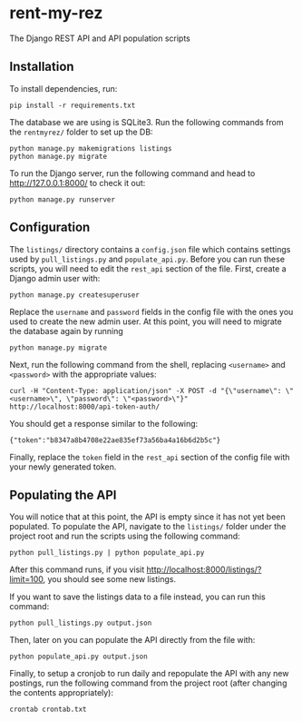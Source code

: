 # rent-my-rez
The Django REST API and API population scripts

## Installation
To install dependencies, run:
```
pip install -r requirements.txt
```
The database we are using is SQLite3. Run the following commands from the `rentmyrez/` folder to set up the DB:
```
python manage.py makemigrations listings
python manage.py migrate
```
To run the Django server, run the following command and head to http://127.0.0.1:8000/ to check it out:
```
python manage.py runserver
```
## Configuration
The `listings/` directory contains a `config.json` file which contains settings used by `pull_listings.py` and `populate_api.py`. Before you can run these scripts, you will need to edit the `rest_api` section of the file. First, create a Django admin user with:
```
python manage.py createsuperuser
```
Replace the `username` and `password` fields in the config file with the ones you used to create the new admin user. At this point, you will need to migrate the database again by running 
```
python manage.py migrate
```
Next, run the following command from the shell, replacing `<username>` and `<password>` with the appropriate values:
```
curl -H "Content-Type: application/json" -X POST -d "{\"username\": \"<username>\", \"password\": \"<password>\"}" http://localhost:8000/api-token-auth/
```
You should get a response similar to the following:
```
{"token":"b8347a8b4708e22ae835ef73a56ba4a16b6d2b5c"}
```
Finally, replace the `token` field in the `rest_api` section of the config file with your newly generated token.
## Populating the API
You will notice that at this point, the API is empty since it has not yet been populated. To populate the API, navigate to the `listings/` folder under the project root and run the scripts using the following command:
```
python pull_listings.py | python populate_api.py
```
After this command runs, if you visit [http://localhost:8000/listings/?limit=100](http://localhost:8000/listings/?limit=100), you should see some new listings.

If you want to save the listings data to a file instead, you can run this command:
```
python pull_listings.py output.json
```
Then, later on you can populate the API directly from the file with:
```
python populate_api.py output.json
```
Finally, to setup a cronjob to run daily and repopulate the API with any new postings, run the following command from the project root (after changing the contents appropriately):
```
crontab crontab.txt
```

